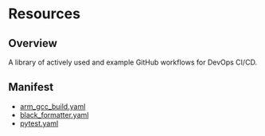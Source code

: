# Resources

## Overview

A library of actively used and example GitHub workflows for DevOps CI/CD.

## Manifest

- [arm_gcc_build.yaml](arm_gcc_build.yaml)
- [black_formatter.yaml](black_formatter.yaml)
- [pytest.yaml](pytest.yaml)
